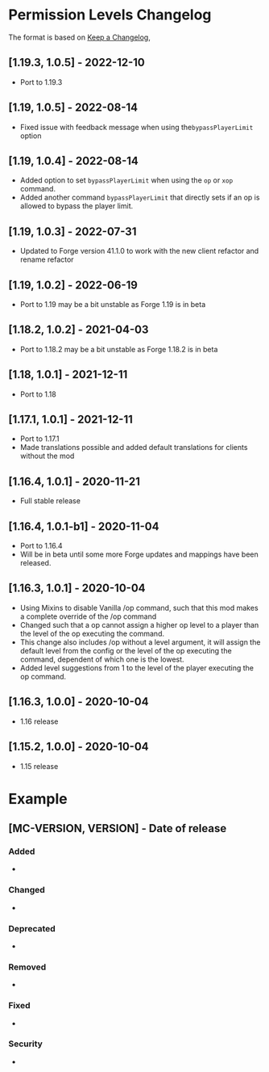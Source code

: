 # Permission Levels Changelog
The format is based on [Keep a Changelog](https://keepachangelog.com/en/1.0.0/),

## [1.19.3, 1.0.5] - 2022-12-10
- Port to 1.19.3

## [1.19, 1.0.5] - 2022-08-14
- Fixed issue with feedback message when using the`bypassPlayerLimit` option

## [1.19, 1.0.4] - 2022-08-14
- Added option to set `bypassPlayerLimit` when using the `op` or `xop` command.
- Added another command `bypassPlayerLimit` that directly sets if an op is allowed to bypass the player limit.

## [1.19, 1.0.3] - 2022-07-31
- Updated to Forge version 41.1.0 to work with the new client refactor and rename refactor

## [1.19, 1.0.2] - 2022-06-19
- Port to 1.19 may be a bit unstable as Forge 1.19 is in beta

## [1.18.2, 1.0.2] - 2021-04-03
- Port to 1.18.2 may be a bit unstable as Forge 1.18.2 is in beta

## [1.18, 1.0.1] - 2021-12-11
- Port to 1.18

## [1.17.1, 1.0.1] - 2021-12-11
- Port to 1.17.1
- Made translations possible and added default translations for clients without the mod

## [1.16.4, 1.0.1] - 2020-11-21
- Full stable release

## [1.16.4, 1.0.1-b1] - 2020-11-04
- Port to 1.16.4
- Will be in beta until some more Forge updates and mappings have been released.

## [1.16.3, 1.0.1] - 2020-10-04
- Using Mixins to disable Vanilla /op command, such that this mod makes a complete override of the /op command
- Changed such that a op cannot assign a higher op level to a player than the level of the op executing the command.
- This change also includes /op without a level argument, it will assign the default level from the config or the level of the op executing the command, dependent of which one is the lowest.
- Added level suggestions from 1 to the level of the player executing the op command.

## [1.16.3, 1.0.0] - 2020-10-04
- 1.16 release

## [1.15.2, 1.0.0] - 2020-10-04
- 1.15 release

# Example
## [MC-VERSION, VERSION] - Date of release
### Added
- 
### Changed
- 
### Deprecated
- 
### Removed
- 
### Fixed
- 
### Security
- 
